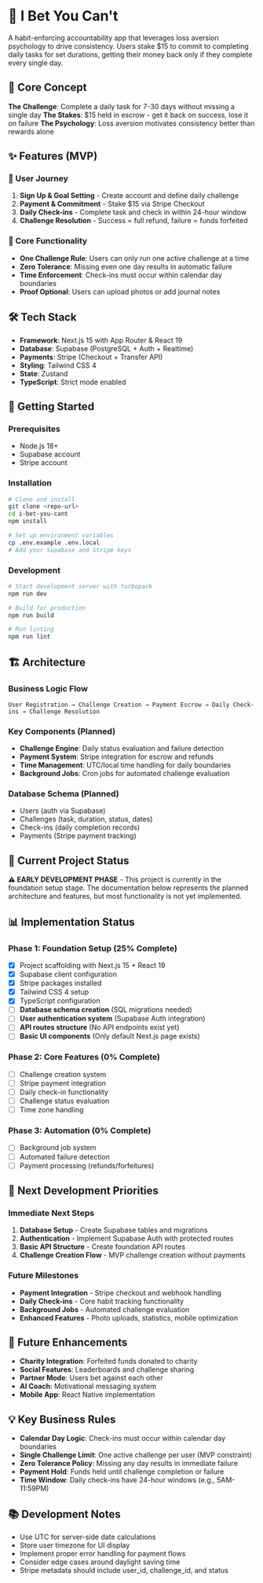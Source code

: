 # 📱 I Bet You Can't

A habit-enforcing accountability app that leverages loss aversion psychology to drive consistency. Users stake $15 to commit to completing daily tasks for set durations, getting their money back only if they complete every single day.

## 🎯 Core Concept

**The Challenge**: Complete a daily task for 7-30 days without missing a single day
**The Stakes**: $15 held in escrow - get it back on success, lose it on failure
**The Psychology**: Loss aversion motivates consistency better than rewards alone

## ✨ Features (MVP)

### 🚀 User Journey
1. **Sign Up & Goal Setting** - Create account and define daily challenge
2. **Payment & Commitment** - Stake $15 via Stripe Checkout  
3. **Daily Check-ins** - Complete task and check in within 24-hour window
4. **Challenge Resolution** - Success = full refund, failure = funds forfeited

### 🔧 Core Functionality
- **One Challenge Rule**: Users can only run one active challenge at a time
- **Zero Tolerance**: Missing even one day results in automatic failure
- **Time Enforcement**: Check-ins must occur within calendar day boundaries
- **Proof Optional**: Users can upload photos or add journal notes

## 🛠 Tech Stack

- **Framework**: Next.js 15 with App Router & React 19
- **Database**: Supabase (PostgreSQL + Auth + Realtime)
- **Payments**: Stripe (Checkout + Transfer API)  
- **Styling**: Tailwind CSS 4
- **State**: Zustand
- **TypeScript**: Strict mode enabled

## 🚀 Getting Started

### Prerequisites
- Node.js 18+
- Supabase account
- Stripe account

### Installation

```bash
# Clone and install
git clone <repo-url>
cd i-bet-you-cant
npm install

# Set up environment variables
cp .env.example .env.local
# Add your Supabase and Stripe keys
```

### Development

```bash
# Start development server with turbopack
npm run dev

# Build for production
npm run build

# Run linting
npm run lint
```

## 🏗 Architecture

### Business Logic Flow
```
User Registration → Challenge Creation → Payment Escrow → Daily Check-ins → Challenge Resolution
```

### Key Components (Planned)
- **Challenge Engine**: Daily status evaluation and failure detection
- **Payment System**: Stripe integration for escrow and refunds
- **Time Management**: UTC/local time handling for daily boundaries
- **Background Jobs**: Cron jobs for automated challenge evaluation

### Database Schema (Planned)
- Users (auth via Supabase)
- Challenges (task, duration, status, dates)
- Check-ins (daily completion records)
- Payments (Stripe payment tracking)

## 🚧 Current Project Status

**⚠️ EARLY DEVELOPMENT PHASE** - This project is currently in the foundation setup stage. The documentation below represents the planned architecture and features, but most functionality is not yet implemented.

## 📊 Implementation Status

### Phase 1: Foundation Setup (25% Complete)
- [x] Project scaffolding with Next.js 15 + React 19
- [x] Supabase client configuration
- [x] Stripe packages installed
- [x] Tailwind CSS 4 setup
- [x] TypeScript configuration
- [ ] **Database schema creation** (SQL migrations needed)
- [ ] **User authentication system** (Supabase Auth integration)
- [ ] **API routes structure** (No API endpoints exist yet)
- [ ] **Basic UI components** (Only default Next.js page exists)

### Phase 2: Core Features (0% Complete)
- [ ] Challenge creation system
- [ ] Stripe payment integration
- [ ] Daily check-in functionality
- [ ] Challenge status evaluation
- [ ] Time zone handling

### Phase 3: Automation (0% Complete)
- [ ] Background job system
- [ ] Automated failure detection
- [ ] Payment processing (refunds/forfeitures)

## 🎯 Next Development Priorities

### Immediate Next Steps
1. **Database Setup** - Create Supabase tables and migrations
2. **Authentication** - Implement Supabase Auth with protected routes
3. **Basic API Structure** - Create foundation API routes
4. **Challenge Creation Flow** - MVP challenge creation without payments

### Future Milestones
- **Payment Integration** - Stripe checkout and webhook handling
- **Daily Check-ins** - Core habit tracking functionality
- **Background Jobs** - Automated challenge evaluation
- **Enhanced Features** - Photo uploads, statistics, mobile optimization

## 🔮 Future Enhancements

- **Charity Integration**: Forfeited funds donated to charity
- **Social Features**: Leaderboards and challenge sharing
- **Partner Mode**: Users bet against each other
- **AI Coach**: Motivational messaging system
- **Mobile App**: React Native implementation

## 💡 Key Business Rules

- **Calendar Day Logic**: Check-ins must occur within calendar day boundaries
- **Single Challenge Limit**: One active challenge per user (MVP constraint)
- **Zero Tolerance Policy**: Missing any day results in immediate failure
- **Payment Hold**: Funds held until challenge completion or failure
- **Time Window**: Daily check-ins have 24-hour windows (e.g., 5AM-11:59PM)

## 📚 Development Notes

- Use UTC for server-side date calculations
- Store user timezone for UI display
- Implement proper error handling for payment flows
- Consider edge cases around daylight saving time
- Stripe metadata should include user_id, challenge_id, and status
